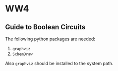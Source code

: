 # WW4

## Guide to Boolean Circuits
The following python packages are needed:
1. `graphviz`
2. `SchemDraw`

Also `graphviz` should be installed to the system path.
